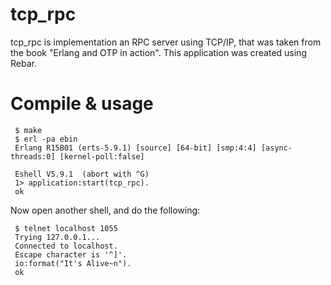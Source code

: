 tcp_rpc
=======

tcp_rpc is implementation an RPC server using TCP/IP, that was taken from 
the book "Erlang and OTP in action". This application  was created using 
Rebar.

Compile & usage
=====

     $ make
     $ erl -pa ebin
	 Erlang R15B01 (erts-5.9.1) [source] [64-bit] [smp:4:4] [async-threads:0] [kernel-poll:false]

	 Eshell V5.9.1  (abort with ^G)
	 1> application:start(tcp_rpc).
	 ok

Now open  another shell, and do the following:
     
	 $ telnet localhost 1055
	 Trying 127.0.0.1...
	 Connected to localhost.
	 Escape character is '^]'.
	 io:format("It's Alive~n").          
	 ok

